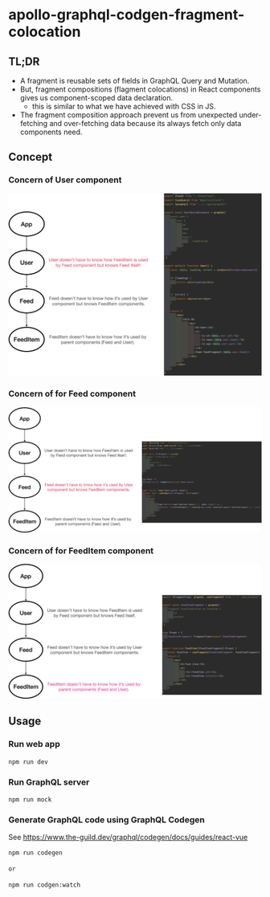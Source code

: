 # apollo-graphql-codgen-fragment-colocation

## TL;DR

- A fragment is reusable sets of fields in GraphQL Query and Mutation.
- But, fragment compositions (flagment colocations) in React components gives us component-scoped data declaration.
  - this is similar to what we have achieved with CSS in JS.
- The fragment composition approach prevent us from unexpected under-fetching and over-fetching data because its always fetch only data components need.

## Concept

### Concern of User component

![](./docs/concept1.png)

### Concern of for Feed component

![](./docs/concept2.png)

### Concern of for FeedItem component

![](./docs/concept3.png)

## Usage

### Run web app

```
npm run dev
```

### Run GraphQL server

```
npm run mock
```

### Generate GraphQL code using GraphQL Codegen

See https://www.the-guild.dev/graphql/codegen/docs/guides/react-vue

```
npm run codegen

or

npm run codgen:watch
```
